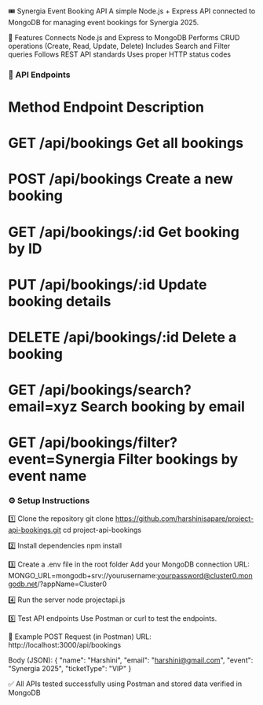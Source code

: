 🎟️ Synergia Event Booking API
A simple Node.js + Express API connected to MongoDB for managing event bookings for Synergia 2025.

🚀 Features
Connects Node.js and Express to MongoDB
Performs CRUD operations (Create, Read, Update, Delete)
Includes Search and Filter queries
Follows REST API standards
Uses proper HTTP status codes
### 🧩 API Endpoints
# Method	Endpoint	Description
# GET	/api/bookings	Get all bookings
# POST	/api/bookings	Create a new booking
# GET	/api/bookings/:id	Get booking by ID
# PUT	/api/bookings/:id	Update booking details
# DELETE	/api/bookings/:id	Delete a booking
# GET	/api/bookings/search?email=xyz	Search booking by email
# GET	/api/bookings/filter?event=Synergia	Filter bookings by event name

### ⚙️ Setup Instructions
1️⃣ Clone the repository
git clone https://github.com/harshinisapare/project-api-bookings.git cd project-api-bookings

2️⃣ Install dependencies
npm install

3️⃣ Create a .env file in the root folder
Add your MongoDB connection URL: MONGO_URL=mongodb+srv://yourusername:yourpassword@cluster0.mongodb.net/?appName=Cluster0

4️⃣ Run the server
node projectapi.js

5️⃣ Test API endpoints
Use Postman or curl to test the endpoints.

🧠 Example POST Request (in Postman)
URL: http://localhost:3000/api/bookings

Body (JSON): { "name": "Harshini", "email": "harshini@gmail.com", "event": "Synergia 2025", "ticketType": "VIP" }

✅ All APIs tested successfully using Postman and stored data verified in MongoDB
